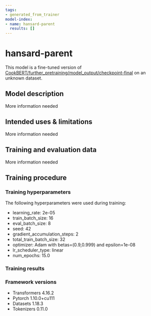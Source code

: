 ```yaml
---
tags:
- generated_from_trainer
model-index:
- name: hansard-parent
  results: []
---
```


<!-- This model card has been generated automatically according to the information the Trainer had access to. You
should probably proofread and complete it, then remove this comment. -->

# hansard-parent

This model is a fine-tuned version of [CookBERT/further_pretraining/model_output/checkpoint-final](https://huggingface.co/CookBERT/further_pretraining/model_output/checkpoint-final) on an unknown dataset.

## Model description

More information needed

## Intended uses & limitations

More information needed

## Training and evaluation data

More information needed

## Training procedure

### Training hyperparameters

The following hyperparameters were used during training:
- learning_rate: 2e-05
- train_batch_size: 16
- eval_batch_size: 8
- seed: 42
- gradient_accumulation_steps: 2
- total_train_batch_size: 32
- optimizer: Adam with betas=(0.9,0.999) and epsilon=1e-08
- lr_scheduler_type: linear
- num_epochs: 15.0

### Training results



### Framework versions

- Transformers 4.16.2
- Pytorch 1.10.0+cu111
- Datasets 1.18.3
- Tokenizers 0.11.0
